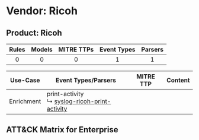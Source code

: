 Vendor: Ricoh
=============
Product: Ricoh
--------------
| Rules | Models | MITRE TTPs | Event Types | Parsers |
|:-----:|:------:|:----------:|:-----------:|:-------:|
|   0   |   0    |     0      |      1      |    1    |

|  Use-Case  | Event Types/Parsers                                                                                           | MITRE TTP | Content                                        |
|:----------:| ------------------------------------------------------------------------------------------------------------- | --------- | ---------------------------------------------- |
| Enrichment |  print-activity<br> ↳ [syslog-ricoh-print-activity](Parsers/parserContent_syslog-ricoh-print-activity.md)<br> |           | [](Rules_Models/r_m_ricoh_ricoh_Enrichment.md) |

ATT&CK Matrix for Enterprise
----------------------------

